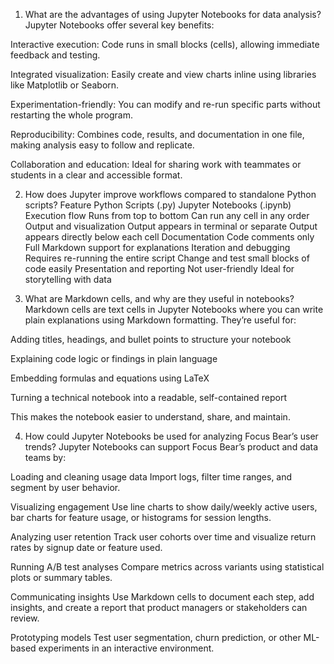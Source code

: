 1. What are the advantages of using Jupyter Notebooks for data analysis?
Jupyter Notebooks offer several key benefits:

Interactive execution: Code runs in small blocks (cells), allowing immediate feedback and testing.

Integrated visualization: Easily create and view charts inline using libraries like Matplotlib or Seaborn.

Experimentation-friendly: You can modify and re-run specific parts without restarting the whole program.

Reproducibility: Combines code, results, and documentation in one file, making analysis easy to follow and replicate.

Collaboration and education: Ideal for sharing work with teammates or students in a clear and accessible format.

2. How does Jupyter improve workflows compared to standalone Python scripts?
Feature	Python Scripts (.py)	Jupyter Notebooks (.ipynb)
Execution flow	Runs from top to bottom	Can run any cell in any order
Output and visualization	Output appears in terminal or separate	Output appears directly below each cell
Documentation	Code comments only	Full Markdown support for explanations
Iteration and debugging	Requires re-running the entire script	Change and test small blocks of code easily
Presentation and reporting	Not user-friendly	Ideal for storytelling with data

3. What are Markdown cells, and why are they useful in notebooks?
Markdown cells are text cells in Jupyter Notebooks where you can write plain explanations using Markdown formatting. They’re useful for:

Adding titles, headings, and bullet points to structure your notebook

Explaining code logic or findings in plain language

Embedding formulas and equations using LaTeX

Turning a technical notebook into a readable, self-contained report

This makes the notebook easier to understand, share, and maintain.

4. How could Jupyter Notebooks be used for analyzing Focus Bear’s user trends?
Jupyter Notebooks can support Focus Bear’s product and data teams by:

Loading and cleaning usage data
Import logs, filter time ranges, and segment by user behavior.

Visualizing engagement
Use line charts to show daily/weekly active users, bar charts for feature usage, or histograms for session lengths.

Analyzing user retention
Track user cohorts over time and visualize return rates by signup date or feature used.

Running A/B test analyses
Compare metrics across variants using statistical plots or summary tables.

Communicating insights
Use Markdown cells to document each step, add insights, and create a report that product managers or stakeholders can review.

Prototyping models
Test user segmentation, churn prediction, or other ML-based experiments in an interactive environment.

